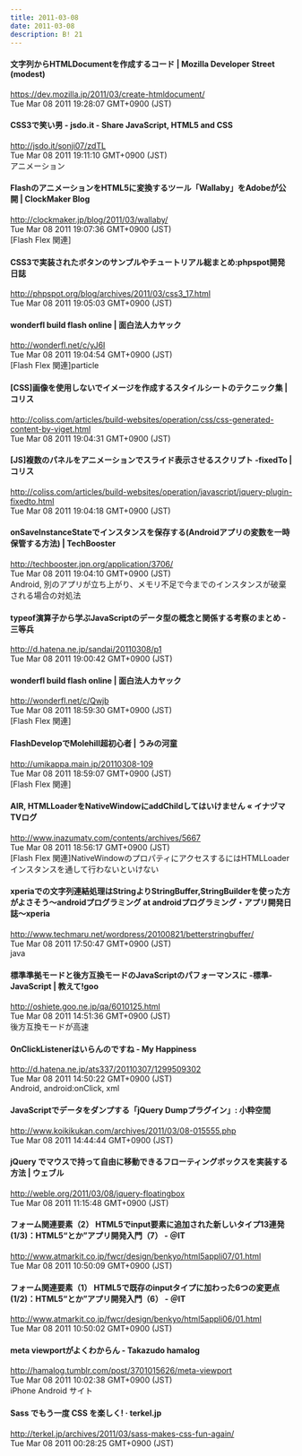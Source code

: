 ```yaml
---
title: 2011-03-08
date: 2011-03-08
description: B! 21
---
```


#### 文字列からHTMLDocumentを作成するコード | Mozilla Developer Street (modest)
https://dev.mozilla.jp/2011/03/create-htmldocument/<br>
Tue Mar 08 2011 19:28:07 GMT+0900 (JST)<br>


#### CSS3で笑い男 - jsdo.it - Share JavaScript, HTML5 and CSS
http://jsdo.it/sonji07/zdTL<br>
Tue Mar 08 2011 19:11:10 GMT+0900 (JST)<br>
アニメーション


####   FlashのアニメーションをHTML5に変換するツール「Wallaby」をAdobeが公開 | ClockMaker Blog
http://clockmaker.jp/blog/2011/03/wallaby/<br>
Tue Mar 08 2011 19:07:36 GMT+0900 (JST)<br>
[Flash Flex 関連]


#### CSS3で実装されたボタンのサンプルやチュートリアル総まとめ:phpspot開発日誌
http://phpspot.org/blog/archives/2011/03/css3_17.html<br>
Tue Mar 08 2011 19:05:03 GMT+0900 (JST)<br>


#### wonderfl build flash online | 面白法人カヤック
http://wonderfl.net/c/yJ6I<br>
Tue Mar 08 2011 19:04:54 GMT+0900 (JST)<br>
[Flash Flex 関連]particle


####   [CSS]画像を使用しないでイメージを作成するスタイルシートのテクニック集 | コリス
http://coliss.com/articles/build-websites/operation/css/css-generated-content-by-viget.html<br>
Tue Mar 08 2011 19:04:31 GMT+0900 (JST)<br>


####   [JS]複数のパネルをアニメーションでスライド表示させるスクリプト -fixedTo | コリス
http://coliss.com/articles/build-websites/operation/javascript/jquery-plugin-fixedto.html<br>
Tue Mar 08 2011 19:04:18 GMT+0900 (JST)<br>


#### onSaveInstanceStateでインスタンスを保存する(Androidアプリの変数を一時保管する方法) | TechBooster
http://techbooster.jpn.org/application/3706/<br>
Tue Mar 08 2011 19:04:10 GMT+0900 (JST)<br>
Android, 別のアプリが立ち上がり、メモリ不足で今までのインスタンスが破棄される場合の対処法


#### typeof演算子から学ぶJavaScriptのデータ型の概念と関係する考察のまとめ - 三等兵
http://d.hatena.ne.jp/sandai/20110308/p1<br>
Tue Mar 08 2011 19:00:42 GMT+0900 (JST)<br>


#### wonderfl build flash online | 面白法人カヤック
http://wonderfl.net/c/Qwjb<br>
Tue Mar 08 2011 18:59:30 GMT+0900 (JST)<br>
[Flash Flex 関連]


#### FlashDevelopでMolehill超初心者 | うみの河童
http://umikappa.main.jp/20110308-109<br>
Tue Mar 08 2011 18:59:07 GMT+0900 (JST)<br>
[Flash Flex 関連]


#### AIR, HTMLLoaderをNativeWindowにaddChildしてはいけません « イナヅマTVログ
http://www.inazumatv.com/contents/archives/5667<br>
Tue Mar 08 2011 18:56:17 GMT+0900 (JST)<br>
[Flash Flex 関連]NativeWindowのプロパティにアクセスするにはHTMLLoaderインスタンスを通して行わないといけない


####  xperiaでの文字列連結処理はStringよりStringBuffer,StringBuilderを使った方がよさそう～androidプログラミング at androidプログラミング・アプリ開発日誌～xperia
http://www.techmaru.net/wordpress/20100821/betterstringbuffer/<br>
Tue Mar 08 2011 17:50:47 GMT+0900 (JST)<br>
java


#### 標準準拠モードと後方互換モードのJavaScriptのパフォーマンスに -標準- JavaScript | 教えて!goo
http://oshiete.goo.ne.jp/qa/6010125.html<br>
Tue Mar 08 2011 14:51:36 GMT+0900 (JST)<br>
後方互換モードが高速


#### OnClickListenerはいらんのですね - My Happiness
http://d.hatena.ne.jp/ats337/20110307/1299509302<br>
Tue Mar 08 2011 14:50:22 GMT+0900 (JST)<br>
Android, android:onClick, xml


#### JavaScriptでデータをダンプする「jQuery Dumpプラグイン」: 小粋空間
http://www.koikikukan.com/archives/2011/03/08-015555.php<br>
Tue Mar 08 2011 14:44:44 GMT+0900 (JST)<br>


#### jQuery でマウスで持って自由に移動できるフローティングボックスを実装する方法 | ウェブル
http://weble.org/2011/03/08/jquery-floatingbox<br>
Tue Mar 08 2011 11:15:48 GMT+0900 (JST)<br>


####  フォーム関連要素（2） HTML5でinput要素に追加された新しいタイプ13連発 (1/3)：HTML5“とか”アプリ開発入門（7） - ＠IT
http://www.atmarkit.co.jp/fwcr/design/benkyo/html5appli07/01.html<br>
Tue Mar 08 2011 10:50:09 GMT+0900 (JST)<br>


####  フォーム関連要素（1） HTML5で既存のinputタイプに加わった6つの変更点 (1/2)：HTML5“とか”アプリ開発入門（6） - ＠IT
http://www.atmarkit.co.jp/fwcr/design/benkyo/html5appli06/01.html<br>
Tue Mar 08 2011 10:50:02 GMT+0900 (JST)<br>


#### meta viewportがよくわからん - Takazudo hamalog
http://hamalog.tumblr.com/post/3701015626/meta-viewport<br>
Tue Mar 08 2011 10:02:38 GMT+0900 (JST)<br>
iPhone Android サイト


#### Sass でもう一度 CSS を楽しく! · terkel.jp
http://terkel.jp/archives/2011/03/sass-makes-css-fun-again/<br>
Tue Mar 08 2011 00:28:25 GMT+0900 (JST)<br>


